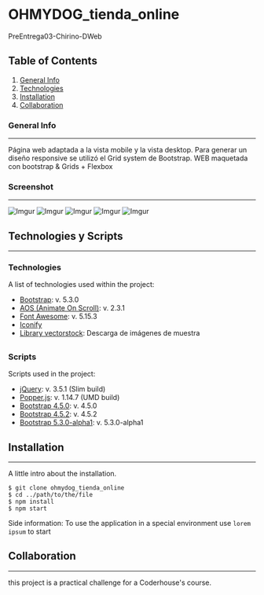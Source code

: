 # OHMYDOG_tienda_online
PreEntrega03-Chirino-DWeb

## Table of Contents
1. [General Info](#general-info)
2. [Technologies](#technologies)
3. [Installation](#installation)
4. [Collaboration](#collaboration)
 
### General Info
***
Página web adaptada a la vista mobile y la vista desktop. Para generar un diseño responsive se utilizó el Grid system de Bootstrap. WEB maquetada con bootstrap & Grids + Flexbox



### Screenshot
***
![Imgur](https://i.imgur.com/eoxGh9K.png)
![Imgur](https://i.imgur.com/Ty7IveL.png)
![Imgur](https://i.imgur.com/FAT8xFP.png)
![Imgur](https://i.imgur.com/nioMwcD.png)
![Imgur](https://i.imgur.com/kFRu39o.png)


## Technologies y Scripts
***
  ### Technologies

A list of technologies used within the project:
* [Bootstrap](https://getbootstrap.com/): v. 5.3.0 
* [AOS (Animate On Scroll)](https://michalsnik.github.io/aos/): v. 2.3.1
* [Font Awesome](https://fontawesome.com/): v. 5.15.3
* [Iconify](https://code.iconify.design/iconify.min.js)
* [Library vectorstock](https://www.vectorstock.com/): Descarga de imágenes de muestra

##
 ### Scripts

Scripts used in the project:
* [jQuery](https://code.jquery.com/jquery-3.5.1.slim.min.js): v. 3.5.1 (Slim build)
* [Popper.js](https://cdn.jsdelivr.net/npm/@popperjs/core@1.14.7/dist/umd/popper.min.js): v. 1.14.7 (UMD build)
* [Bootstrap 4.5.0](https://stackpath.bootstrapcdn.com/bootstrap/4.5.0/js/bootstrap.min.js): v. 4.5.0
* [Bootstrap 4.5.2](https://maxcdn.bootstrapcdn.com/bootstrap/4.5.2/js/bootstrap.min.js): v. 4.5.2
* [Bootstrap 5.3.0-alpha1](https://cdn.jsdelivr.net/npm/bootstrap@5.3.0-alpha1/dist/js/bootstrap.min.js): v. 5.3.0-alpha1
  
## Installation
***
A little intro about the installation. 
```
$ git clone ohmydog_tienda_online
$ cd ../path/to/the/file
$ npm install
$ npm start
```
Side information: To use the application in a special environment use ```lorem ipsum``` to start
## Collaboration
***
this project is a practical challenge for a Coderhouse's course.

